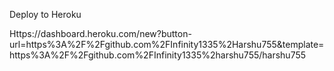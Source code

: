 Deploy to Heroku

Https://dashboard.heroku.com/new?button-url=https%3A%2F%2Fgithub.com%2FInfinity1335%2Harshu755&template=https%3A%2F%2Fgithub.com%2FInfinity1335%2harshu755/harshu755
